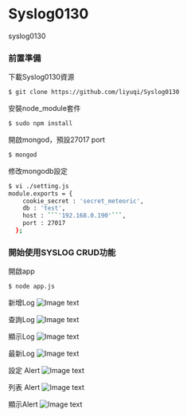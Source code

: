 # Syslog0130
syslog0130

### 前置準備

下載Syslog0130資源

```bash 
$ git clone https://github.com/liyuqi/Syslog0130
```


安裝node_module套件

```bash 
$ sudo npm install
```


開啟mongod，預設27017 port

```bash 
$ mongod
```

修改mongodb設定

```bash
$ vi ./setting.js
module.exports = {
  	cookie_secret : 'secret_meteoric',
  	db : 'test',
  	host : ```'192.168.0.190'```,
  	port : 27017
  };
```

### 開始使用SYSLOG CRUD功能

開啟app

```bash
$ node app.js
```

新增Log
![Image text](https://github.com/liyuqi/Syslog0130/blob/master/example/syslog_CRUD_insert.png)

查詢Log
![Image text](https://github.com/liyuqi/Syslog0130/blob/master/example/syslog_CRUD_query.png)

顯示Log
![Image text](https://github.com/liyuqi/Syslog0130/blob/master/example/syslog_CRUD_query_result.png)

最新Log
![Image text](https://github.com/liyuqi/Syslog0130/blob/master/example/syslog_CRUD_show_pagging.png)

設定 Alert
![Image text](https://github.com/liyuqi/Syslog0130/blob/master/example/syslog_ALERT_insert.png)

列表 Alert
![Image text](https://github.com/liyuqi/Syslog0130/blob/master/example/syslog_ALERT_list.png)

顯示Alert
![Image text](https://github.com/liyuqi/Syslog0130/blob/master/example/syslog_ALERT_display.png)